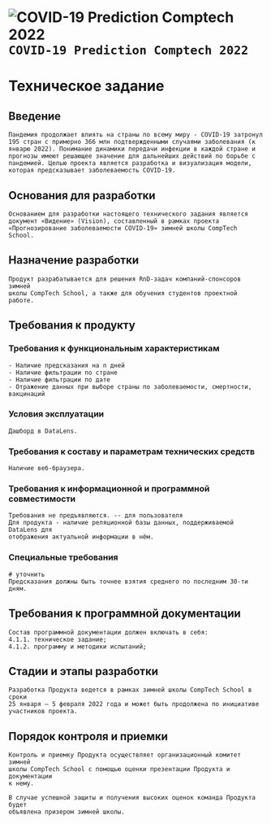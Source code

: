 # ![COVID-19 Prediction Comptech 2022](https://via.placeholder.com/15/889eff/000000?text=+) `COVID-19 Prediction Comptech 2022`
# Техническое задание
 
## Введение

```
Пандемия продолжает влиять на страны по всему миру - COVID‐19 затронул 
195 стран с примерно 366 млн подтвержденными случаями заболевания (к 
январю 2022). Понимание динамики передачи инфекции в каждой стране и 
прогнозы имеют решающее значение для дальнейших действий по борьбе с 
пандемией. Целью проекта является разработка и визуализация модели, 
которая предсказывает заболеваемость COVID-19.
```

## Основания для разработки

```
Основанием для разработки настоящего технического задания является 
документ «Видение» (Vision), составленный в рамках проекта 
«Прогнозирование заболеваемости COVID-19» зимней школы CompTech School.
 ```
 
## Назначение разработки
 
```
Продукт разрабатывается для решения RnD-задач компаний-спонсоров зимней 
школы CompTech School, а также для обучения студентов проектной работе.
```
 
## Требования к продукту
 
### Требования к функциональным характеристикам

```
- Наличие предсказания на n дней
- Наличие фильтрации по стране
- Наличие фильтрации по дате
- Отражение данных при выборе страны по заболеваемости, смертности, вакцинаций 
```
 
### Условия эксплуатации

```
Дашборд в DataLens.
```
 
### Требования к составу и параметрам технических средств

```
Наличие веб-браузера.
 ```
 
### Требования к информационной и программной совместимости

```
Требования не предъявляются. -- для пользователя
Для продукта - наличие реляционной базы данных, поддерживаемой DataLens для 
отображения актуальной информации в нём.
```
 
### Специальные требования

```
# уточнить
Предсказания должны быть точнее взятия среднего по последним 30-ти дням.
```
 
## Требования к программной документации

```
Состав программной документации должен включать в себя: 
4.1.1. техническое задание; 
4.1.2. программу и методики испытаний;
```
 
## Стадии и этапы разработки

```
Разработка Продукта ведется в рамках зимней школы CompTech School в сроки
25 января – 5 февраля 2022 года и может быть продолжена по инициативе 
участников проекта.
```
 
## Порядок контроля и приемки

```
Контроль и приемку Продукта осуществляет организационный комитет зимней
школы CompTech School с помощью оценки презентации Продукта и документации
к нему.

В случае успешной защиты и получения высоких оценок команда Продукта будет
объявлена призером зимней школы.
```
